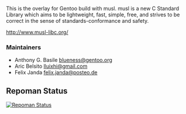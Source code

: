 This is the overlay for Gentoo build with musl.  musl is a new C Standard Library
which aims to be lightweight, fast, simple, free, and strives to be correct in the
sense of standards-conformance and safety.

http://www.musl-libc.org/

### Maintainers
* Anthony G. Basile <blueness@gentoo.org>
* Aric Belsito <lluixhi@gmail.com>
* Felix Janda <felix.janda@posteo.de>

## Repoman Status
[![Repoman Status](https://travis-ci.org/gentoo/musl.png)](https://travis-ci.org/gentoo/musl)
